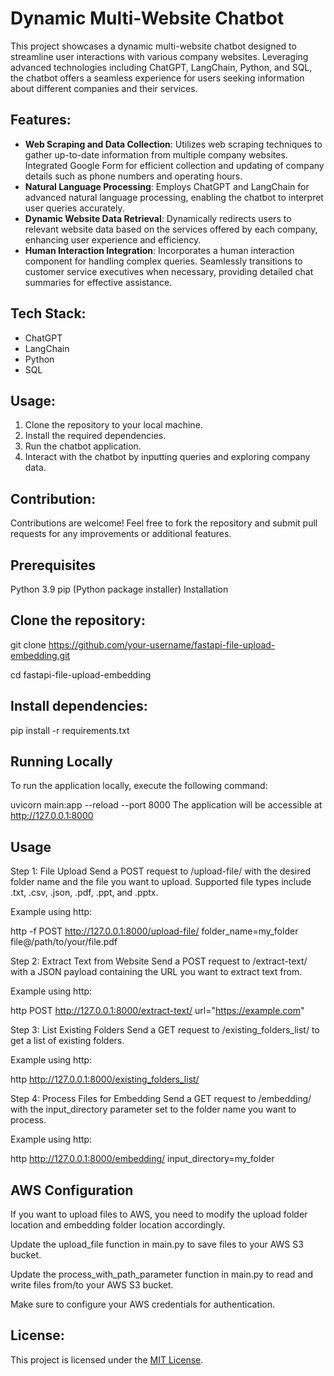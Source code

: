 # Dynamic Multi-Website Chatbot

This project showcases a dynamic multi-website chatbot designed to streamline user interactions with various company websites. Leveraging advanced technologies including ChatGPT, LangChain, Python, and SQL, the chatbot offers a seamless experience for users seeking information about different companies and their services.

## Features:
- **Web Scraping and Data Collection**: Utilizes web scraping techniques to gather up-to-date information from multiple company websites. Integrated Google Form for efficient collection and updating of company details such as phone numbers and operating hours.
- **Natural Language Processing**: Employs ChatGPT and LangChain for advanced natural language processing, enabling the chatbot to interpret user queries accurately.
- **Dynamic Website Data Retrieval**: Dynamically redirects users to relevant website data based on the services offered by each company, enhancing user experience and efficiency.
- **Human Interaction Integration**: Incorporates a human interaction component for handling complex queries. Seamlessly transitions to customer service executives when necessary, providing detailed chat summaries for effective assistance.

## Tech Stack:
- ChatGPT
- LangChain
- Python
- SQL

## Usage:
1. Clone the repository to your local machine.
2. Install the required dependencies.
3. Run the chatbot application.
4. Interact with the chatbot by inputting queries and exploring company data.

## Contribution:
Contributions are welcome! Feel free to fork the repository and submit pull requests for any improvements or additional features.


## Prerequisites
Python 3.9
pip (Python package installer)
Installation


## Clone the repository:

git clone https://github.com/your-username/fastapi-file-upload-embedding.git

cd fastapi-file-upload-embedding


## Install dependencies:

pip install -r requirements.txt


## Running Locally
To run the application locally, execute the following command:

uvicorn main:app --reload --port 8000
The application will be accessible at http://127.0.0.1:8000

## Usage

Step 1: File Upload
Send a POST request to /upload-file/ with the desired folder name and the file you want to upload. Supported file types include .txt, .csv, .json, .pdf, .ppt, and .pptx.

Example using http:

http -f POST http://127.0.0.1:8000/upload-file/ folder_name=my_folder file@/path/to/your/file.pdf



Step 2: Extract Text from Website
Send a POST request to /extract-text/ with a JSON payload containing the URL you want to extract text from.

Example using http:

http POST http://127.0.0.1:8000/extract-text/ url="https://example.com"




Step 3: List Existing Folders
Send a GET request to /existing_folders_list/ to get a list of existing folders.

Example using http:

http http://127.0.0.1:8000/existing_folders_list/




Step 4: Process Files for Embedding
Send a GET request to /embedding/ with the input_directory parameter set to the folder name you want to process.

Example using http:

http http://127.0.0.1:8000/embedding/ input_directory=my_folder


## AWS Configuration
If you want to upload files to AWS, you need to modify the upload folder location and embedding folder location accordingly.

Update the upload_file function in main.py to save files to your AWS S3 bucket.

Update the process_with_path_parameter function in main.py to read and write files from/to your AWS S3 bucket.

Make sure to configure your AWS credentials for authentication.

## License:
This project is licensed under the [MIT License](LICENSE).
